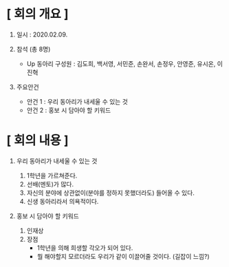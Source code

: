 # [ 회의 개요 ]
1. 일시 : 2020.02.09.
  
2. 참석 (총 8명)
    - Up 동아리 구성원 : 김도희, 백서영, 서민준, 손완서, 손정우, 안영준, 유시온, 이진혁
  
4. 주요안건

    - 안건 1 : 우리 동아리가 내세울 수 있는 것
    - 안건 2 : 홍보 시 담아야 할 키워드

# [ 회의 내용 ]
1. 우리 동아리가 내세울 수 있는 것

    1) 1학년을 가르쳐준다.
    2) 선배(멘토)가 많다.
    3) 자신의 분야에 상관없이(분야를 정하지 못했더라도) 들어올 수 있다.
    4) 신생 동아리라서 의욕적이다.

2. 홍보 시 담아야 할 키워드

    1) 인재상
    2) 장점
        - 1학년을 의해 희생할 각오가 되어 있다.
        - 뭘 해야할지 모르더라도 우리가 같이 이끌어줄 것이다. (길잡이 느낌?)